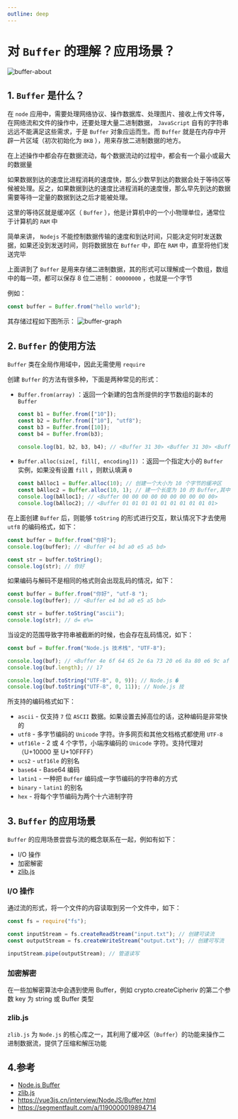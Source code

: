 ```yaml
---
outline: deep
---
```


# 对 `Buffer` 的理解？应用场景？

![buffer-about](https://github.com/MrZhuA00/image-repo/blob/main/facial-sutra/nodejs/buffer-about.png?raw=true)

## 1. `Buffer` 是什么？

在 `node` 应用中，需要处理网络协议、操作数据库、处理图片、接收上传文件等，在网络流和文件的操作中，还要处理大量二进制数据， `JavaScript` 自有的字符串远远不能满足这些需求，于是 `Buffer` 对象应运而生。而 `Buffer` 就是在内存中开辟一片区域（初次初始化为 `8KB` ），用来存放二进制数据的地方。

在上述操作中都会存在数据流动，每个数据流动的过程中，都会有一个最小或最大的数据量

如果数据到达的速度比进程消耗的速度快，那么少数早到达的数据会处于等待区等候被处理。反之，如果数据到达的速度比进程消耗的速度慢，那么早先到达的数据需要等待一定量的数据到达之后才能被处理。

这里的等待区就是缓冲区（ `Buffer` ），他是计算机中的一个小物理单位，通常位于计算机的 `RAM` 中

简单来讲， `Nodejs` 不能控制数据传输的速度和到达时间，只能决定何时发送数据，如果还没到发送时间，则将数据放在 `Buffer` 中，即在 `RAM` 中，直至将他们发送完毕

上面讲到了 `Buffer` 是用来存储二进制数据，其的形式可以理解成一个数组，数组中的每一项，都可以保存 8 位二进制： `00000000` ，也就是一个字节

例如：

```js
const buffer = Buffer.from("hello world");
```

其存储过程如下图所示：
![buffer-graph](https://github.com/MrZhuA00/image-repo/blob/main/facial-sutra/nodejs/buffer-graph.png?raw=true)

## 2. `Buffer` 的使用方法

`Buffer` 类在全局作用域中，因此无需使用 `require`

创建 `Buffer` 的方法有很多种，下面是两种常见的形式：

- `Buffer.from(array)` ：返回一个新建的包含所提供的字节数组的副本的 `Buffer`

  ```js
  const b1 = Buffer.from(["10"]);
  const b2 = Buffer.from(["10"], "utf8");
  const b3 = Buffer.from([10]);
  const b4 = Buffer.from(b3);

  console.log(b1, b2, b3, b4); // <Buffer 31 30> <Buffer 31 30> <Buffer 0a> <Buffer 0a>
  ```

- `Buffer.alloc(size[, fill[, encoding]])` ：返回一个指定大小的
  `Buffer` 实例，如果没有设置 `fill` ，则默认填满 `0`

  ```js
  const bAlloc1 = Buffer.alloc(10); // 创建一个大小为 10 个字节的缓冲区
  const bAlloc2 = Buffer.alloc(10, 1); // 建一个长度为 10 的 Buffer,其中全部填充了值为 `1` 的字节
  console.log(bAlloc1); // <Buffer 00 00 00 00 00 00 00 00 00 00>
  console.log(bAlloc2); // <Buffer 01 01 01 01 01 01 01 01 01 01>
  ```

在上面创建 `Buffer` 后，则能够 `toString` 的形式进行交互，默认情况下才去使用 `utf8` 的编码格式，如下：

```js
const buffer = Buffer.from("你好");
console.log(buffer); // <Buffer e4 bd a0 e5 a5 bd>

const str = buffer.toString();
console.log(str); // 你好
```

如果编码与解码不是相同的格式则会出现乱码的情况，如下：

```js
const buffer = Buffer.from("你好", "utf-8 ");
console.log(buffer); // <Buffer e4 bd a0 e5 a5 bd>

const str = buffer.toString("ascii");
console.log(str); // d= e%=
```

当设定的范围导致字符串被截断的时候，也会存在乱码情况，如下：

```js
const buf = Buffer.from("Node.js 技术栈", "UTF-8");

console.log(buf); // <Buffer 4e 6f 64 65 2e 6a 73 20 e6 8a 80 e6 9c af e6 a0 88>
console.log(buf.length); // 17

console.log(buf.toString("UTF-8", 0, 9)); // Node.js �
console.log(buf.toString("UTF-8", 0, 11)); // Node.js 技
```

所支持的编码格式如下：

- `ascii` - 仅支持 `7` 位 `ASCII` 数据。如果设置去掉高位的话，这种编码是非常快的
- `utf8` - 多字节编码的 `Unicode` 字符。许多网页和其他文档格式都使用 `UTF-8`
- `utf16le` - 2 或 4 个字节，小端序编码的 `Unicode` 字符。支持代理对（U+10000 至 U+10FFFF）
- `ucs2` - `utf16le` 的别名
- `base64` - Base64 编码
- `latin1` - 一种把 `Buffer` 编码成一字节编码的字符串的方式
- `binary` - `latin1` 的别名
- `hex` - 将每个字节编码为两个十六进制字符

## 3. `Buffer` 的应用场景

`Buffer` 的应用场景尝尝与流的概念联系在一起，例如有如下：

- I/O 操作
- 加密解密
- [zlib.js](https://nodejs.org/api/zlib.html)

### I/O 操作

通过流的形式，将一个文件的内容读取到另一个文件中，如下：

```js
const fs = require("fs");

const inputStream = fs.createReadStream("input.txt"); // 创建可读流
const outputStream = fs.createWriteStream("output.txt"); // 创建可写流

inputStream.pipe(outputStream); // 管道读写
```

### 加密解密

在一些加解密算法中会遇到使用 Buffer，例如 crypto.createCipheriv 的第二个参数 key 为 string 或 Buffer 类型

### zlib.js

`zlib.js` 为 `Node.js` 的核心库之一，其利用了缓冲区（`Buffer`）的功能来操作二进制数据流，提供了压缩和解压功能

## 4.参考

- [Node.js Buffer](https://nodejs.org/api/buffer.html)
- [zlib.js](https://nodejs.org/api/zlib.html)
- https://vue3js.cn/interview/NodeJS/Buffer.html
- https://segmentfault.com/a/1190000019894714
